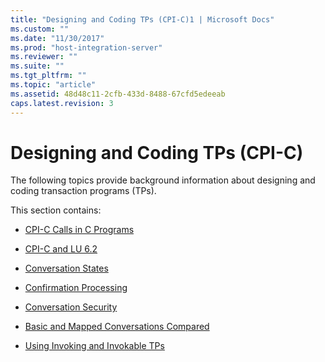 ```yaml
---
title: "Designing and Coding TPs (CPI-C)1 | Microsoft Docs"
ms.custom: ""
ms.date: "11/30/2017"
ms.prod: "host-integration-server"
ms.reviewer: ""
ms.suite: ""
ms.tgt_pltfrm: ""
ms.topic: "article"
ms.assetid: 48d48c11-2cfb-433d-8488-67cfd5edeeab
caps.latest.revision: 3
---
```

# Designing and Coding TPs (CPI-C)
The following topics provide background information about designing and coding transaction programs (TPs).  
  
 This section contains:  
  
-   [CPI-C Calls in C Programs](../HIS2010/cpi-c-calls-in-c-programs-cpi-c-1.md)  
  
-   [CPI-C and LU 6.2](../HIS2010/cpi-c-and-lu-6-2-cpi-c-1.md)  
  
-   [Conversation States](../HIS2010/conversation-states-cpi-c-1.md)  
  
-   [Confirmation Processing](../HIS2010/confirmation-processing-cpi-c-2.md)  
  
-   [Conversation Security](../HIS2010/conversation-security-cpi-c-1.md)  
  
-   [Basic and Mapped Conversations Compared](../HIS2010/basic-and-mapped-conversations-compared-cpi-c-1.md)  
  
-   [Using Invoking and Invokable TPs](../HIS2010/invoking-and-working-with-invokable-tps-cpi-c-2.md)